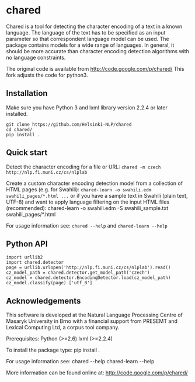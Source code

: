 
# chared


Chared is a tool for detecting the character encoding of a text in a known language. The language of the text has to be specified as an input parameter so that correspondent language model can be used. The package contains models for a wide range of languages. In general, it should be more accurate than character encoding detection algorithms with no language constraints.

The original code is available from http://code.google.com/p/chared/
This fork adjusts the code for python3.


## Installation

Make sure you have Python 3 and lxml library version 2.2.4 or later installed.

```
git clone https://github.com/Helsinki-NLP/chared
cd chared/
pip install .
```

## Quick start

Detect the character encoding for a file or URL:
`chared -m czech http://nlp.fi.muni.cz/cs/nlplab`

Create a custom character encoding detection model from a collection of HTML pages (e.g. for Swahili): `chared-learn -o swahili.edm swahili_pages/*.html ...` or if you have a sample text in Swahili (plain text, UTF-8) and want to apply language filtering on the input HTML files (recommended): chared-learn -o swahili.edm -S swahili_sample.txt swahili_pages/*.html

For usage information see: `chared --help` and `chared-learn --help`


## Python API

```
import urllib2
import chared.detector
page = urllib.urlopen('http://nlp.fi.muni.cz/cs/nlplab').read()
cz_model_path = chared.detector.get_model_path('czech')
cz_model = chared.detector.EncodingDetector.load(cz_model_path)
cz_model.classify(page) ['utf_8']
```

## Acknowledgements

This software is developed at the Natural Language Processing Centre of Masaryk University in Brno with a financial support from PRESEMT and Lexical Computing Ltd, a corpus tool company.




Prerequisites:
    Python (>=2.6)
    lxml (>=2.2.4)

To install the package type:
    pip install .

For usage information see:
    chared --help
    chared-learn --help

More information can be found online at:
    <http://code.google.com/p/chared/>
